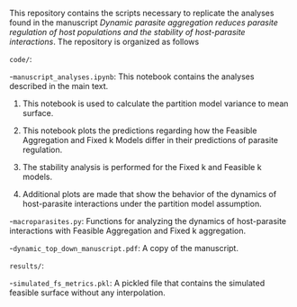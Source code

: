 This repository contains the scripts necessary to replicate the analyses found in the manuscript *Dynamic parasite aggregation reduces parasite regulation of host populations and the stability of host-parasite interactions*.  The repository is organized as follows

`code/`:

-`manuscript_analyses.ipynb`: This notebook contains the analyses described in the main text.

1. This notebook is used to calculate the partition model variance to mean surface.

2. This notebook plots the predictions regarding how the Feasible Aggregation and Fixed k Models differ in their predictions of parasite regulation.
3. The stability analysis is performed for the Fixed k and Feasible k models. 

4. Additional plots are made that show the behavior of the dynamics of host-parasite interactions under the partition model assumption.

-`macroparasites.py`: Functions for analyzing the dynamics of host-parasite interactions with Feasible Aggregation and Fixed k aggregation.
    
-`dynamic_top_down_manuscript.pdf`: A copy of the manuscript.

`results/`: 

-`simulated_fs_metrics.pkl`: A pickled file that contains the simulated feasible surface without any interpolation.

